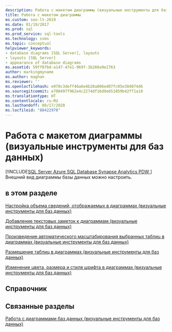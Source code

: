 ```yaml
---
description: Работа с макетом диаграммы (визуальные инструменты для баз данных)
title: Работа с макетом диаграммы
ms.custom: seo-lt-2019
ms.date: 01/19/2017
ms.prod: sql
ms.prod_service: sql-tools
ms.technology: ssms
ms.topic: conceptual
helpviewer_keywords:
- database diagrams [SQL Server], layouts
- layouts [SQL Server]
- appearance of database diagrams
ms.assetid: 59ff07bd-a147-47e1-969f-3b260a9e2763
author: markingmyname
ms.author: maghan
ms.reviewer: ''
ms.openlocfilehash: e970c3deff46a6e4b28a806ed07fc05e384074d6
ms.sourcegitcommit: e700497f962e4c2274df16d9e651059b42ff1a10
ms.translationtype: HT
ms.contentlocale: ru-RU
ms.lasthandoff: 08/17/2020
ms.locfileid: "88422978"
---
```

# <a name="work-with-diagram-layout-visual-database-tools"></a>Работа с макетом диаграммы (визуальные инструменты для баз данных)
[!INCLUDE[SQL Server Azure SQL Database Synapse Analytics PDW ](../../includes/applies-to-version/sql-asdb-asdbmi-asa-pdw.md)]
Внешний вид диаграммы базы данных можно настроить.  
  
## <a name="in-this-section"></a>в этом разделе  
[Настройка объема сведений, отображаемых в диаграммах (визуальные инструменты для баз данных)](../../ssms/visual-db-tools/customize-the-amount-of-information-displayed-in-diagrams-visual-database-tools.md)  
  
[Добавление текстовых заметок к диаграммам (визуальные инструменты для баз данных)](../../ssms/visual-db-tools/add-text-annotations-to-diagrams-visual-database-tools.md)  
  
[Произведение автоматического масштабирования выбранных таблиц в диаграммах (визуальные инструменты для баз данных)](../../ssms/visual-db-tools/autosize-selected-tables-in-diagrams-visual-database-tools.md)  
  
[Размещение таблиц в диаграммах (визуальные инструменты для баз данных)](../../ssms/visual-db-tools/arrange-tables-in-diagrams-visual-database-tools.md)  
  
[Изменение цвета, размера и стиля шрифта в диаграммах (визуальные инструменты для баз данных)](../../ssms/visual-db-tools/change-the-font-color-size-and-style-in-diagrams-visual-database-tools.md)  
  
## <a name="reference"></a>Справочник  
  
## <a name="related-sections"></a>Связанные разделы  
[Работа с диаграммами баз данных (визуальные инструменты для баз данных)](../../ssms/visual-db-tools/work-with-database-diagrams-visual-database-tools.md)  
  
